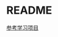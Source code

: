 # README
[参考学习项目](https://www.bilibili.com/video/BV1Y64y1d7ap/?p=3&spm_id_from=pageDriver&vd_source=6a448672419bdcd7af1920b5e118452a)

